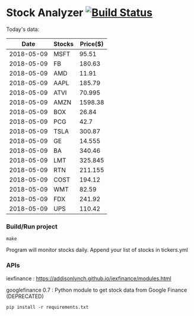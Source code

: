 # Stock Analyzer [![Build Status](https://travis-ci.org/ogoyal/StockAnalyzer.svg?branch=master)](https://travis-ci.org/ogoyal/StockAnalyzer)

Today's data:

| Date| Stocks| Price($) | 
| --- | --- | ---  | 
| 2018-05-09| MSFT| 95.51 | 
| 2018-05-09| FB| 180.63 | 
| 2018-05-09| AMD| 11.91 | 
| 2018-05-09| AAPL| 185.79 | 
| 2018-05-09| ATVI| 70.995 | 
| 2018-05-09| AMZN| 1598.38 | 
| 2018-05-09| BOX| 26.84 | 
| 2018-05-09| PCG| 42.7 | 
| 2018-05-09| TSLA| 300.87 | 
| 2018-05-09| GE| 14.555 | 
| 2018-05-09| BA| 340.46 | 
| 2018-05-09| LMT| 325.845 | 
| 2018-05-09| RTN| 211.155 | 
| 2018-05-09| COST| 194.12 | 
| 2018-05-09| WMT| 82.59 | 
| 2018-05-09| FDX| 241.92 | 
| 2018-05-09| UPS| 110.42 | 

### Build/Run project

```
make
```

Program will monitor stocks daily. Append your list of stocks in tickers.yml

### APIs
iexfinance : https://addisonlynch.github.io/iexfinance/modules.html

googlefinance 0.7 : Python module to get stock data from Google Finance (DEPRECATED)

```
pip install -r requirements.txt
```
